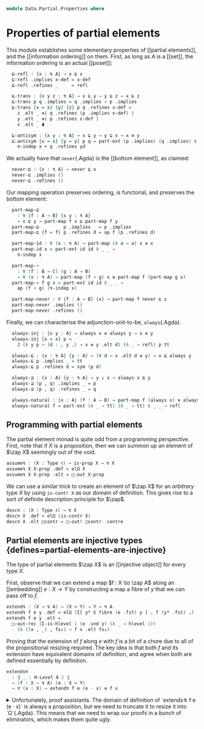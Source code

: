 <!--
```agda
open import 1Lab.Prelude

open import Data.Partial.Base
```
-->

```agda
module Data.Partial.Properties where
```

<!--
```agda
private variable
  o o' ℓ : Level
  A B C X Y : Type ℓ

abstract
```
-->

# Properties of partial elements

This module establishes some elementary properties of [[partial
elements]], and the [[information ordering]] on them. First, as long as
$A$ is a [[set]], the information ordering is an actual [[poset]]:

```agda
  ⊑-refl : {x : ↯ A} → x ⊑ x
  ⊑-refl .implies x-def = x-def
  ⊑-refl .refines _     = refl

  ⊑-trans : {x y z : ↯ A} → x ⊑ y → y ⊑ z → x ⊑ z
  ⊑-trans p q .implies = q .implies ∘ p .implies
  ⊑-trans {x = x} {y} {z} p q .refines x-def =
    z .elt _ ≡⟨ q .refines (p .implies x-def) ⟩
    y .elt _ ≡⟨ p .refines x-def ⟩
    x .elt _ ∎

  ⊑-antisym : {x y : ↯ A} → x ⊑ y → y ⊑ x → x ≡ y
  ⊑-antisym {x = x} {y = y} p q = part-ext (p .implies) (q .implies) λ xd yd →
    ↯-indep x ∙ q .refines yd
```

We actually have that `never`{.Agda} is the [[bottom element]], as
claimed:

```agda
  never-⊑ : {x : ↯ A} → never ⊑ x
  never-⊑ .implies ()
  never-⊑ .refines ()
```

Our mapping operation preserves ordering, is functorial, and preserves
the bottom element:

```agda
  part-map-⊑
    : ∀ {f : A → B} {x y : ↯ A}
    → x ⊑ y → part-map f x ⊑ part-map f y
  part-map-⊑         p .implies   = p .implies
  part-map-⊑ {f = f} p .refines d = ap f (p .refines d)

  part-map-id : ∀ (x : ↯ A) → part-map (λ a → a) x ≡ x
  part-map-id x = part-ext id id λ _ _ →
    ↯-indep x

  part-map-∘
    : ∀ (f : B → C) (g : A → B)
    → ∀ (x : ↯ A) → part-map (f ∘ g) x ≡ part-map f (part-map g x)
  part-map-∘ f g x = part-ext id id λ _ _ →
    ap (f ∘ g) (↯-indep x)

  part-map-never : ∀ {f : A → B} {x} → part-map f never ⊑ x
  part-map-never .implies ()
  part-map-never .refines ()
```

Finally, we can characterise the adjunction-unit-to-be, `always`{.Agda}.

```agda
  always-inj : {x y : A} → always x ≡ always y → x ≡ y
  always-inj {x = x} p =
    J (λ y p → (d : ⌞ y ⌟) → x ≡ y .elt d) (λ _ → refl) p tt

  always-⊑ : {x : ↯ A} {y : A} → (∀ d → x .elt d ≡ y) → x ⊑ always y
  always-⊑ p .implies _ = tt
  always-⊑ p .refines d = sym (p d)

  always-⊒ : {x : A} {y : ↯ A} → y ↓ x → always x ⊑ y
  always-⊒ (p , q) .implies _ = p
  always-⊒ (p , q) .refines _ = q

  always-natural : {x : A} (f : A → B) → part-map f (always x) ≡ always (f x)
  always-natural f = part-ext (λ _ → tt) (λ _ → tt) λ _ _ → refl
```

## Programming with partial elements

The partial element monad is quite odd from a programming perspective.
First, note that if $X$ is a proposition, then we can summon up an element
of $\zap X$ seemingly out of the void.

```agda
assume↯ : (X : Type ℓ) → is-prop X → ↯ X
assume↯ X X-prop .def = elΩ X
assume↯ X X-prop .elt = □-out X-prop
```

We can use a similar trick to create an element of $\zap X$ for an *arbitrary*
type $X$ by using `is-contr X` as our domain of definition. This gives rise
to a sort of definite description principle for $\zap$.

```agda
desc↯ : (X : Type ℓ) → ↯ X
desc↯ X .def = elΩ (is-contr X)
desc↯ X .elt □contr = □-out! □contr .centre
```



## Partial elements are injective types {defines=partial-elements-are-injective}

The type of partial elements $\zap X$ is an [[injective object]] for
every type $X$.

First, observe that we can extend a map $f : X \to \zap A$ along
an [[embedding]] $e : X \to Y$ by constructing a map
a fibre of $y$ that we can pass off to $f$.

```agda
extend↯ : (X → ↯ A) → (X ↪ Y) → Y → ↯ A
extend↯ f e y .def = elΩ (Σ[ y* ∈ fibre (e .fst) y ] ⌞ f (y* .fst) ⌟)
extend↯ f e y .elt =
  □-out-rec (Σ-is-hlevel 1 (e .snd y) (λ _ → hlevel 1))
    (λ ((x , _) , fx↓) → f x .elt fx↓)
```

Proving that the extension of $f$ along $e$ with $f$ is a bit of a chore
due to all of the propositional resizing required. The key idea is that
both $f$ and its extension have equivalent domains of definition, and
agree when both are defined essentially by definition.

```agda
extends↯
  : ⦃ _ : H-Level A 2 ⦄
  → (f : X → ↯ A) (e : X ↪ Y)
  → ∀ (x : X) → extend↯ f e (e · x) ≡ f x
```

<details>
<summary>Unfortunately, proof assistants. The domain of definition
of `extends↯ f e (e · x)` is always a proposition, but we need to
truncate it to resize it into `Ω`{.Agda}. This means that we need
to wrap our proofs in a bunch of eliminators, which makes them quite
ugly.
</summary>

```agda
extends↯ f e x =
  part-ext to from agree
  where
    to : ⌞ extend↯ f e (e · x) ⌟ → ⌞ f x ⌟
    to = rec! λ x' p fx'↓ →
      subst (λ x → ∣ f x .def ∣)
        (has-prop-fibres→injective (e .fst) (e .snd) p)
        fx'↓

    from : ⌞ f x ⌟ → ⌞ extend↯ f e (e · x) ⌟
    from fx↓ = pure ((x , refl) , fx↓)

    agree : (fex↓ : ⌞ extend↯ f e (e · x) ⌟) (fx↓ : ⌞ f x ⌟) → extend↯ f e (e · x) .elt fex↓ ≡ f x .elt fx↓
    agree =
      □-out-elim (Σ-is-hlevel 1 (e .snd (e · x)) (λ _ → hlevel 1)) λ where
        ((x' , ex'=ex) , fx'↓) fx↓ →
          ap₂ (λ x fx↓ → f x .elt fx↓) (has-prop-fibres→injective (e .fst) (e .snd) ex'=ex) prop!
```
</details>
